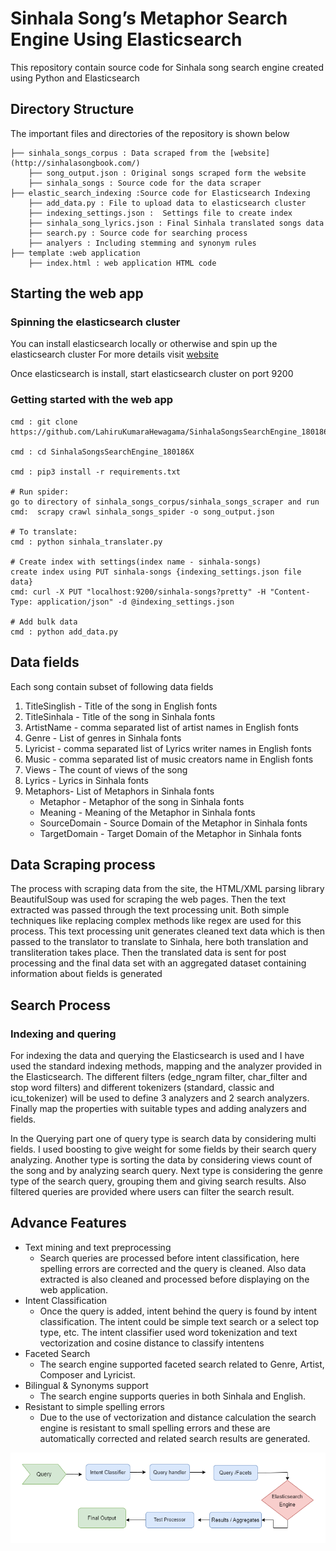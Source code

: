 # Sinhala Song’s Metaphor Search Engine Using Elasticsearch 

This repository contain source code for Sinhala song search engine created using Python and Elasticsearch

## Directory Structure

The important files and directories of the repository is shown below

    ├── sinhala_songs_corpus : Data scraped from the [website](http://sinhalasongbook.com/)                    
        ├── song_output.json : Original songs scraped form the website
        ├── sinhala_songs : Source code for the data scraper
    ├── elastic_search_indexing :Source code for Elasticsearch Indexing
        ├── add_data.py : File to upload data to elasticsearch cluster
        ├── indexing_settings.json :  Settings file to create index 
        ├── sinhala_song_lyrics.json : Final Sinhala translated songs data
        ├── search.py : Source code for searching process
        ├── analyers : Including stemming and synonym rules
    ├── template :web application
        ├── index.html : web application HTML code

           


## Starting the web app

### Spinning the elasticsearch cluster

You can install elasticsearch locally or otherwise and spin up the elasticsearch cluster
For more details visit [website](https://www.elastic.co/guide/en/elasticsearch/reference/current/getting-started-install.html)

Once elasticsearch is install, start elasticsearch cluster on port 9200

### Getting started with the web app

```commandline
cmd : git clone https://github.com/LahiruKumaraHewagama/SinhalaSongsSearchEngine_180186X

cmd : cd SinhalaSongsSearchEngine_180186X

cmd : pip3 install -r requirements.txt

# Run spider:
go to directory of sinhala_songs_corpus/sinhala_songs_scraper and run
cmd:  scrapy crawl sinhala_songs_spider -o song_output.json

# To translate:
cmd : python sinhala_translater.py

# Create index with settings(index name - sinhala-songs)
create index using PUT sinhala-songs {indexing_settings.json file data}
cmd: curl -X PUT "localhost:9200/sinhala-songs?pretty" -H "Content-Type: application/json" -d @indexing_settings.json

# Add bulk data
cmd : python add_data.py

```


## Data fields 

Each song contain subset of following data fields

1. TitleSinglish - Title of the song in English fonts 
2. TitleSinhala - Title of the song in Sinhala fonts 
3. ArtistName - comma separated list of artist names in English fonts 
4. Genre - List of genres in Sinhala fonts
5. Lyricist - comma separated list of Lyrics writer names in English fonts 
6. Music - comma separated list of music creators name in English fonts
7. Views - The count of views of the song
8. Lyrics - Lyrics in Sinhala fonts
9. Metaphors- List of Metaphors in Sinhala fonts
    * Metaphor - Metaphor of the song in Sinhala fonts
    * Meaning - Meaning of the Metaphor in Sinhala fonts
    * SourceDomain - Source Domain of the Metaphor in Sinhala fonts
    * TargetDomain - Target Domain of the Metaphor in Sinhala fonts

## Data Scraping process

The process with scraping data from the site, the HTML/XML parsing library BeautifulSoup was used for scraping the web pages. Then the text extracted was passed through the text processing unit. Both simple techniques like replacing complex methods like regex are used for this process. This text processing unit generates cleaned text data which is then passed to the translator to translate to Sinhala, here both translation and transliteration takes place. Then the translated data is sent for post processing and the final data set with an aggregated dataset containing information about fields is generated


## Search Process

### Indexing and quering

For indexing the data and querying the Elasticsearch is used and I have used the standard 
indexing methods, mapping and the analyzer provided in the Elasticsearch. The different 
filters (edge_ngram filter, char_filter and stop word filters) and different tokenizers
(standard, classic and icu_tokenizer) will be used to define 3 analyzers and 2 search 
analyzers. Finally map the properties with suitable types and adding analyzers and fields.

In the Querying part one of query type is search data by considering multi fields. I used 
boosting to give weight for some fields by their search query analyzing. Another type is 
sorting the data by considering views count of the song and by analyzing search query. Next 
type is considering the genre type of the search query, grouping them and giving search 
results. Also filtered queries are provided where users can filter the search result.

## Advance Features                  
* Text mining and text preprocessing
    * Search queries are processed before intent classification, here spelling errors are corrected and the query is cleaned. Also data extracted is also cleaned and processed before displaying on the web application.
* Intent Classification
    * Once the query is added, intent behind the query is found by intent classification. The intent could be simple text search or a select top type, etc. The intent classifier used word tokenization and text vectorization and cosine distance to classify intentens
* Faceted Search
    * The search engine supported faceted search related to Genre, Artist, Composer and Lyricist. 
* Bilingual & Synonyms support
    * The search engine supports queries in both Sinhala and English.
* Resistant to simple spelling errors
    * Due to the use of vectorization and distance calculation the search engine is resistant to small spelling errors and these are automatically corrected and related search results are generated.


![search process](search.png)



